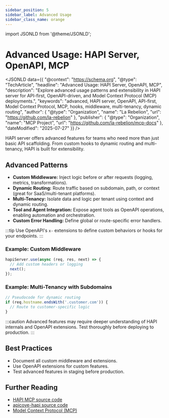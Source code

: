 ```yaml
---
sidebar_position: 5
sidebar_label: Advanced Usage
sidebar_class_name: orange
---
```

import JSONLD from '@theme/JSONLD';

# Advanced Usage: HAPI Server, OpenAPI, MCP

<JSONLD data={{
  "@context": "https://schema.org",
  "@type": "TechArticle",
  "headline": "Advanced Usage: HAPI Server, OpenAPI, MCP",
  "description": "Explore advanced usage patterns and extensibility in HAPI server for API-first, OpenAPI-driven, and Model Context Protocol (MCP) deployments.",
  "keywords": "advanced, HAPI server, OpenAPI, API-first, Model Context Protocol, MCP, hooks, middleware, multi-tenancy, dynamic routing",
  "author": {
    "@type": "Organization",
    "name": "La Rebelion",
    "url": "https://github.com/la-rebelion"
  },
  "publisher": {
    "@type": "Organization",
    "name": "MCP Project",
    "url": "https://github.com/la-rebelion/mcp-docs"
  },
  "dateModified": "2025-07-27"
}} />

HAPI server offers advanced features for teams who need more than just basic API scaffolding. From custom hooks to dynamic routing and multi-tenancy, HAPI is built for extensibility.

## Advanced Patterns
- **Custom Middleware:** Inject logic before or after requests (logging, metrics, transformations).
- **Dynamic Routing:** Route traffic based on subdomain, path, or context (great for SaaS/multi-tenant platforms).
- **Multi-Tenancy:** Isolate data and logic per tenant using context and dynamic routing.
- **Tool and Agent Integration:** Expose agent tools as OpenAPI operations, enabling automation and orchestration.
- **Custom Error Handling:** Define global or route-specific error handlers.

:::tip
Use OpenAPI's `x-` extensions to define custom behaviors or hooks for your endpoints.
:::

### Example: Custom Middleware
```js
hapiServer.use(async (req, res, next) => {
  // Add custom headers or logging
  next();
});
```

### Example: Multi-Tenancy with Subdomains
```js
// Pseudocode for dynamic routing
if (req.hostname.endsWith('.customer.com')) {
  // Route to customer-specific logic
}
```

:::caution
Advanced features may require deeper understanding of HAPI internals and OpenAPI extensions. Test thoroughly before deploying to production.
:::

## Best Practices
- Document all custom middleware and extensions.
- Use OpenAPI extensions for custom features.
- Test advanced features in staging before production.

## Further Reading
- [HAPI MCP source code](https://github.com/la-rebelion/hapi-mcp)
- [apicove-hapi source code](https://github.com/la-rebelion/apicove-hapi)
- [Model Context Protocol (MCP)](https://github.com/la-rebelion)
